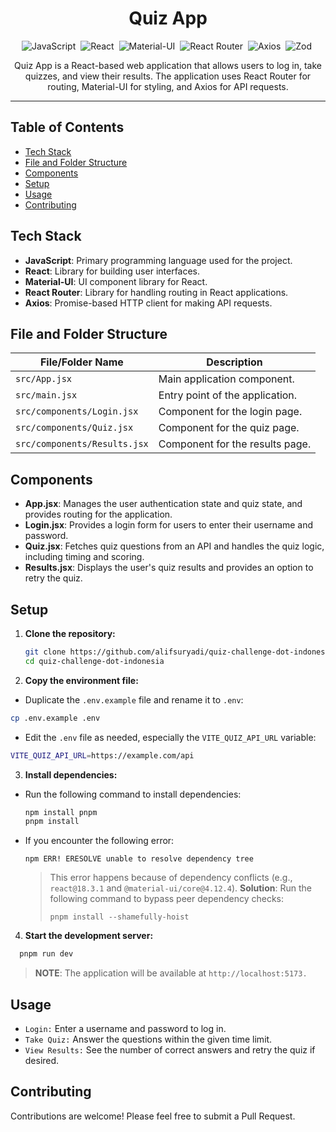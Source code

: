 <h1 align="center">Quiz App</h1>

<div align="center">

![JavaScript](https://img.shields.io/badge/-JavaScript-05122A?style=flat&logo=javascript)&nbsp;
![React](https://img.shields.io/badge/-React-05122A?style=flat&logo=react)&nbsp;
![Material-UI](https://img.shields.io/badge/-Material--UI-05122A?style=flat&logo=material-ui)&nbsp;
![React Router](https://img.shields.io/badge/-React%20Router-05122A?style=flat&logo=react-router)&nbsp;
![Axios](https://img.shields.io/badge/-Axios-05122A?style=flat&logo=axios)&nbsp;
![Zod](https://img.shields.io/badge/-Zod-05122A?style=flat&logo=zod)&nbsp;

</div>

<p align="center">Quiz App is a React-based web application that allows users to log in, take quizzes, and view their results. The application uses React Router for routing, Material-UI for styling, and Axios for API requests.</p>

---

## Table of Contents

- [Tech Stack](#tech-stack)
- [File and Folder Structure](#file-and-folder-structure)
- [Components](#components)
- [Setup](#setup)
- [Usage](#usage)
- [Contributing](#contributing)

## Tech Stack

- **JavaScript**: Primary programming language used for the project.
- **React**: Library for building user interfaces.
- **Material-UI**: UI component library for React.
- **React Router**: Library for handling routing in React applications.
- **Axios**: Promise-based HTTP client for making API requests.

## File and Folder Structure

| File/Folder Name             | Description                     |
| ---------------------------- | ------------------------------- |
| `src/App.jsx`                | Main application component.     |
| `src/main.jsx`               | Entry point of the application. |
| `src/components/Login.jsx`   | Component for the login page.   |
| `src/components/Quiz.jsx`    | Component for the quiz page.    |
| `src/components/Results.jsx` | Component for the results page. |

## Components

- **App.jsx**: Manages the user authentication state and quiz state, and provides routing for the application.
- **Login.jsx**: Provides a login form for users to enter their username and password.
- **Quiz.jsx**: Fetches quiz questions from an API and handles the quiz logic, including timing and scoring.
- **Results.jsx**: Displays the user's quiz results and provides an option to retry the quiz.

## Setup

1. **Clone the repository:**

   ```sh
   git clone https://github.com/alifsuryadi/quiz-challenge-dot-indonesia.git
   cd quiz-challenge-dot-indonesia
   ```

2. **Copy the environment file:**

- Duplicate the `.env.example` file and rename it to `.env`:

```sh
cp .env.example .env
```

- Edit the `.env` file as needed, especially the `VITE_QUIZ_API_URL` variable:

```sh
VITE_QUIZ_API_URL=https://example.com/api
```

3. **Install dependencies:**

- Run the following command to install dependencies:

  ```sh
  npm install pnpm
  pnpm install
  ```

- If you encounter the following error:
  ```
  npm ERR! ERESOLVE unable to resolve dependency tree
  ```
  > This error happens because of dependency conflicts (e.g., `react@18.3.1` and `@material-ui/core@4.12.4`).
  > **Solution**: Run the following command to bypass peer dependency checks:
  >
  > ```
  > pnpm install --shamefully-hoist
  > ```

4. **Start the development server:**

```sh
  pnpm run dev
```

> **NOTE**: The application will be available at `http://localhost:5173.`

## Usage

- `Login:` Enter a username and password to log in.
- `Take Quiz:` Answer the questions within the given time limit.
- `View Results:` See the number of correct answers and retry the quiz if desired.

## Contributing

Contributions are welcome! Please feel free to submit a Pull Request.
